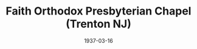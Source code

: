 ---
date: &id001 1937-03-16
end_date: 1938-12-06
location:
  address: null
  city: Trenton
  state: NJ
minister:
- end: 1938-12-06
  name: Bruce Coie
  start: 1937-01-01
  type: Missionary Pastor
ministers:
- Bruce Coie
name: Faith Orthodox Presbyterian Chapel
names: null
origination_date: *id001
raw_data: MISSING
received_from: null
states:
- NJ
status:
  active: false
  end_date: null
  reason: null
  received_from: null
  withdrawal_to: null
title: Faith Orthodox Presbyterian Chapel (Trenton NJ)

---